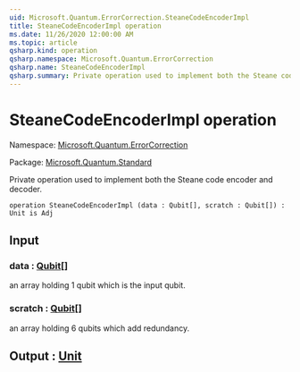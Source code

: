 ```yaml
---
uid: Microsoft.Quantum.ErrorCorrection.SteaneCodeEncoderImpl
title: SteaneCodeEncoderImpl operation
ms.date: 11/26/2020 12:00:00 AM
ms.topic: article
qsharp.kind: operation
qsharp.namespace: Microsoft.Quantum.ErrorCorrection
qsharp.name: SteaneCodeEncoderImpl
qsharp.summary: Private operation used to implement both the Steane code encoder and decoder.
---
```


# SteaneCodeEncoderImpl operation

Namespace: [Microsoft.Quantum.ErrorCorrection](xref:Microsoft.Quantum.ErrorCorrection)

Package: [Microsoft.Quantum.Standard](https://nuget.org/packages/Microsoft.Quantum.Standard)


Private operation used to implement both the Steane code encoder and decoder.

```qsharp
operation SteaneCodeEncoderImpl (data : Qubit[], scratch : Qubit[]) : Unit is Adj
```


## Input

### data : [Qubit](xref:microsoft.quantum.lang-ref.qubit)[]

an array holding 1 qubit which is the input qubit.


### scratch : [Qubit](xref:microsoft.quantum.lang-ref.qubit)[]

an array holding 6 qubits which add redundancy.



## Output : [Unit](xref:microsoft.quantum.lang-ref.unit)


